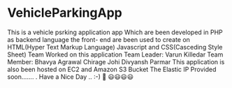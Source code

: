 # VehicleParkingApp
This is a vehicle psrking application app Which are been developed in PHP as backend language 
the front- end are been used to create on HTML(Hyper Text Markup Language) Javascript and CSS(Casceding Style Sheet)
Team Worked on this application
Team Leader:
Varun Killedar
Team Member: 
Bhavya Agrawal 
Chirage Johi
Divyansh Parmar
This application is also been hosted on EC2 and Amazon S3 Bucket 
The Elastic IP Provided soon.......
.
Have a Nice Day .. :-) 📧 😃😃😃😃

